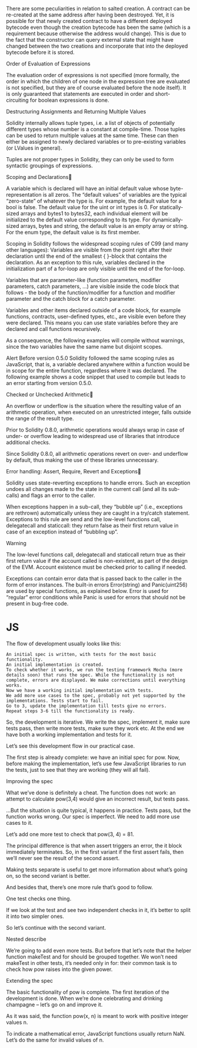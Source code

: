 There are some peculiarities in relation to salted creation. A contract can be re-created at the same address after having been destroyed. Yet, it is possible for that newly created contract to have a different deployed bytecode even though the creation bytecode has been the same (which is a requirement because otherwise the address would change). This is due to the fact that the constructor can query external state that might have changed between the two creations and incorporate that into the deployed bytecode before it is stored.


Order of Evaluation of Expressions

The evaluation order of expressions is not specified (more formally, the order in which the children of one node in the expression tree are evaluated is not specified, but they are of course evaluated before the node itself). It is only guaranteed that statements are executed in order and short-circuiting for boolean expressions is done.

Destructuring Assignments and Returning Multiple Values

Solidity internally allows tuple types, i.e. a list of objects of potentially different types whose number is a constant at compile-time. Those tuples can be used to return multiple values at the same time. These can then either be assigned to newly declared variables or to pre-existing variables (or LValues in general).

Tuples are not proper types in Solidity, they can only be used to form syntactic groupings of expressions.

Scoping and Declarations

A variable which is declared will have an initial default value whose byte-representation is all zeros. The “default values” of variables are the typical “zero-state” of whatever the type is. For example, the default value for a bool is false. The default value for the uint or int types is 0. For statically-sized arrays and bytes1 to bytes32, each individual element will be initialized to the default value corresponding to its type. For dynamically-sized arrays, bytes and string, the default value is an empty array or string. For the enum type, the default value is its first member.

Scoping in Solidity follows the widespread scoping rules of C99 (and many other languages): Variables are visible from the point right after their declaration until the end of the smallest { }-block that contains the declaration. As an exception to this rule, variables declared in the initialization part of a for-loop are only visible until the end of the for-loop.

Variables that are parameter-like (function parameters, modifier parameters, catch parameters, …) are visible inside the code block that follows - the body of the function/modifier for a function and modifier parameter and the catch block for a catch parameter.

Variables and other items declared outside of a code block, for example functions, contracts, user-defined types, etc., are visible even before they were declared. This means you can use state variables before they are declared and call functions recursively.

As a consequence, the following examples will compile without warnings, since the two variables have the same name but disjoint scopes.

Alert 
Before version 0.5.0 Solidity followed the same scoping rules as JavaScript, that is, a variable declared anywhere within a function would be in scope for the entire function, regardless where it was declared. The following example shows a code snippet that used to compile but leads to an error starting from version 0.5.0.

Checked or Unchecked Arithmetic

An overflow or underflow is the situation where the resulting value of an arithmetic operation, when executed on an unrestricted integer, falls outside the range of the result type.

Prior to Solidity 0.8.0, arithmetic operations would always wrap in case of under- or overflow leading to widespread use of libraries that introduce additional checks.

Since Solidity 0.8.0, all arithmetic operations revert on over- and underflow by default, thus making the use of these libraries unnecessary.

Error handling: Assert, Require, Revert and Exceptions

Solidity uses state-reverting exceptions to handle errors. Such an exception undoes all changes made to the state in the current call (and all its sub-calls) and flags an error to the caller.

When exceptions happen in a sub-call, they “bubble up” (i.e., exceptions are rethrown) automatically unless they are caught in a try/catch statement. Exceptions to this rule are send and the low-level functions call, delegatecall and staticcall: they return false as their first return value in case of an exception instead of “bubbling up”.

Warning

The low-level functions call, delegatecall and staticcall return true as their first return value if the account called is non-existent, as part of the design of the EVM. Account existence must be checked prior to calling if needed.

Exceptions can contain error data that is passed back to the caller in the form of error instances. The built-in errors Error(string) and Panic(uint256) are used by special functions, as explained below. Error is used for “regular” error conditions while Panic is used for errors that should not be present in bug-free code.

# JS
The flow of development usually looks like this:

    An initial spec is written, with tests for the most basic functionality.
    An initial implementation is created.
    To check whether it works, we run the testing framework Mocha (more details soon) that runs the spec. While the functionality is not complete, errors are displayed. We make corrections until everything works.
    Now we have a working initial implementation with tests.
    We add more use cases to the spec, probably not yet supported by the implementations. Tests start to fail.
    Go to 3, update the implementation till tests give no errors.
    Repeat steps 3-6 till the functionality is ready.

So, the development is iterative. We write the spec, implement it, make sure tests pass, then write more tests, make sure they work etc. At the end we have both a working implementation and tests for it.

Let’s see this development flow in our practical case.

The first step is already complete: we have an initial spec for pow. Now, before making the implementation, let’s use few JavaScript libraries to run the tests, just to see that they are working (they will all fail).

Improving the spec

What we’ve done is definitely a cheat. The function does not work: an attempt to calculate pow(3,4) would give an incorrect result, but tests pass.

…But the situation is quite typical, it happens in practice. Tests pass, but the function works wrong. Our spec is imperfect. We need to add more use cases to it.

Let’s add one more test to check that pow(3, 4) = 81.

The principal difference is that when assert triggers an error, the it block immediately terminates. So, in the first variant if the first assert fails, then we’ll never see the result of the second assert.

Making tests separate is useful to get more information about what’s going on, so the second variant is better.

And besides that, there’s one more rule that’s good to follow.

One test checks one thing.

If we look at the test and see two independent checks in it, it’s better to split it into two simpler ones.

So let’s continue with the second variant.

Nested describe

We’re going to add even more tests. But before that let’s note that the helper function makeTest and for should be grouped together. We won’t need makeTest in other tests, it’s needed only in for: their common task is to check how pow raises into the given power.

Extending the spec

The basic functionality of pow is complete. The first iteration of the development is done. When we’re done celebrating and drinking champagne – let’s go on and improve it.

As it was said, the function pow(x, n) is meant to work with positive integer values n.

To indicate a mathematical error, JavaScript functions usually return NaN. Let’s do the same for invalid values of n.